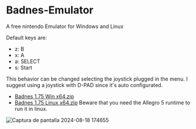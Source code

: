 # Badnes-Emulator
A free nintendo Emulator for Windows and Linux

Default keys are: 
* z:  B
* x:  A
* a:  SELECT
* s:  Start

This behavior can be changed selecting the joystick plugged in the menu.
I suggest using a joystick with D-PAD since it's auto configurated.
* [Badnes 1.75 Win x64.zip](https://github.com/user-attachments/files/18365400/Badnes.1.75.Win.x64.zip)
* [Badnes 1.75 Linux x64.zip](https://github.com/user-attachments/files/18365594/Badnes.1.75.Linux.x64.zip) 
Beware that you need the Allegro 5 runtime to run it in linux.

![Captura de pantalla 2024-08-18 174655](https://github.com/user-attachments/assets/af1c9da9-a2e8-4270-92ff-bdfac8964ab9)
